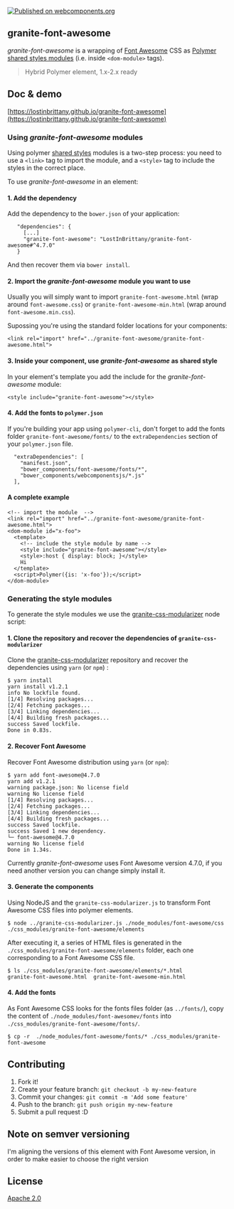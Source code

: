 [![Published on webcomponents.org](https://img.shields.io/badge/webcomponents.org-published-blue.svg)](https://www.webcomponents.org/element/LostInBrittany/granite-font-awesome)

## granite-font-awesome

*granite-font-awesome* is a wrapping of [Font Awesome](http://fontawesome.io/) CSS as [Polymer](https://www.polymer-project.org/) [shared styles modules](https://www.polymer-project.org/1.0/docs/devguide/styling.html#style-modules) (i.e. inside `<dom-module>` tags).

> Hybrid Polymer element, 1.x-2.x ready

## Doc & demo

[https://lostinbrittany.github.io/granite-font-awesome](https://lostinbrittany.github.io/granite-font-awesome)



### Using *granite-font-awesome* modules

Using  polymer [shared styles](https://www.polymer-project.org/1.0/docs/devguide/styling.html#style-modules) modules is a two-step process: you need to use a `<link>` tag to import the module, and a `<style>` tag to include the styles in the correct place.

To use *granite-font-awesome* in an element:

#### 1. Add the dependency

Add the dependency to the `bower.json` of your application:

```
   "dependencies": {
     [...]
     "granite-font-awesome": "LostInBrittany/granite-font-awesome#^4.7.0"
   }
``` 

And then recover them via `bower install`.


#### 2. Import the *granite-font-awesome* module you want to use

Usually you will simply want to import `granite-font-awesome.html` (wrap around `font-awesome.css`) or `granite-font-awesome-min.html`
(wrap around `font-awesome.min.css`).

Supossing you're using the standard folder locations for your components:
 
```
<link rel="import" href="../granite-font-awesome/granite-font-awesome.html">
``` 

#### 3. Inside your component, use *granite-font-awesome* as shared style

In your element's template you add the include for the *granite-font-awesome* module:

```
<style include="granite-font-awesome"></style>
```
 
#### 4. Add the fonts to `polymer.json`

If you're building your app using `polymer-cli`, don't forget to add the fonts folder `granite-font-awesome/fonts/` to the `extraDependencies` section of your `polymer.json` file.

```
  "extraDependencies": [
    "manifest.json",
    "bower_components/font-awesome/fonts/*",
    "bower_components/webcomponentsjs/*.js"
  ],
```



#### A complete example

```
<!-- import the module  -->
<link rel="import" href="../granite-font-awesome/granite-font-awesome.html">
<dom-module id="x-foo">
  <template>
    <!-- include the style module by name -->
    <style include="granite-font-awesome"></style>
    <style>:host { display: block; }</style>
    Hi
  </template>
  <script>Polymer({is: 'x-foo'});</script>
</dom-module>
```
 


### Generating the style modules

To generate the style modules we use the [granite-css-modularizer](https://github.com/LostInBrittany/granite-css-modularizer) node script:

#### 1. Clone the repository and recover the dependencies of `granite-css-modularizer`

Clone the [granite-css-modularizer](https://github.com/LostInBrittany/granite-css-modularizer) repository and recover the dependencies using `yarn` (or `npm`) :

```
$ yarn install
yarn install v1.2.1
info No lockfile found.
[1/4] Resolving packages...
[2/4] Fetching packages...
[3/4] Linking dependencies...
[4/4] Building fresh packages...
success Saved lockfile.
Done in 0.83s.
```

#### 2. Recover Font Awesome 

Recover Font Awesome distribution using `yarn` (or `npm`):

```
$ yarn add font-awesome@4.7.0
yarn add v1.2.1
warning package.json: No license field
warning No license field
[1/4] Resolving packages...
[2/4] Fetching packages...
[3/4] Linking dependencies...
[4/4] Building fresh packages...
success Saved lockfile.
success Saved 1 new dependency.
└─ font-awesome@4.7.0
warning No license field
Done in 1.34s.
```

Currently *granite-font-awesome* uses Font Awesome version 4.7.0, if you need another version you can change simply install it.


#### 3. Generate the components

Using NodeJS and the `granite-css-modularizer.js` to transform Font Awesome CSS files into polymer elements.

```
$ node ../granite-css-modularizer.js ./node_modules/font-awesome/css ./css_modules/granite-font-awesome/elements
```

After executing it, a series of HTML files is generated in the `./css_modules/granite-font-awesome/elements` folder, each one corresponding to a Font Awesome CSS file.

```
$ ls ./css_modules/granite-font-awesome/elements/*.html
granite-font-awesome.html  granite-font-awesome-min.html
```

#### 4. Add the fonts

As Font Awesome CSS looks for the fonts files folder (as `../fonts/`), copy the content of `./node_modules/font-awesomev/fonts` into `./css_modules/granite-font-awesome/fonts/`.

```
$ cp -r  ./node_modules/font-awesome/fonts/* ./css_modules/granite-font-awesome
```


## Contributing

1. Fork it!
2. Create your feature branch: `git checkout -b my-new-feature`
3. Commit your changes: `git commit -m 'Add some feature'`
4. Push to the branch: `git push origin my-new-feature`
5. Submit a pull request :D

## Note on semver versioning

I'm aligning the versions of this element with Font Awesome version, in order to make easier to choose the right version
 
## License

[Apache 2.0](http://www.apache.org/licenses/LICENSE-2.0)
